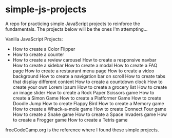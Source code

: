 # simple-js-projects

A repo for practicing simple JavaScript projects to reinforce the fundamentals.
The projects below will be the ones I'm attempting...

Vanilla JavaScript Projects:


* How to create a Color Flipper
* How to create a counter
* How to create a review carousel
How to create a responsive navbar
How to create a sidebar
How to create a modal
How to create a FAQ page
How to create a restaurant menu page
How to create a video background
How to create a navigation bar on scroll
How to create tabs that display different content
How to create a countdown clock
How to create your own Lorem ipsum
How to create a grocery list
How to create an image slider
How to create a Rock Paper Scissors game
How to create a Simon Game
How to create a Platformer Game
How to create Doodle Jump
How to create Flappy Bird
How to create a Memory game
How to create a Whack-a-mole game
How to create Connect Four game
How to create a Snake game
How to create a Space Invaders game
How to create a Frogger game
How to create a Tetris game

freeCodeCamp.org is the reference where I found these simple projects.

